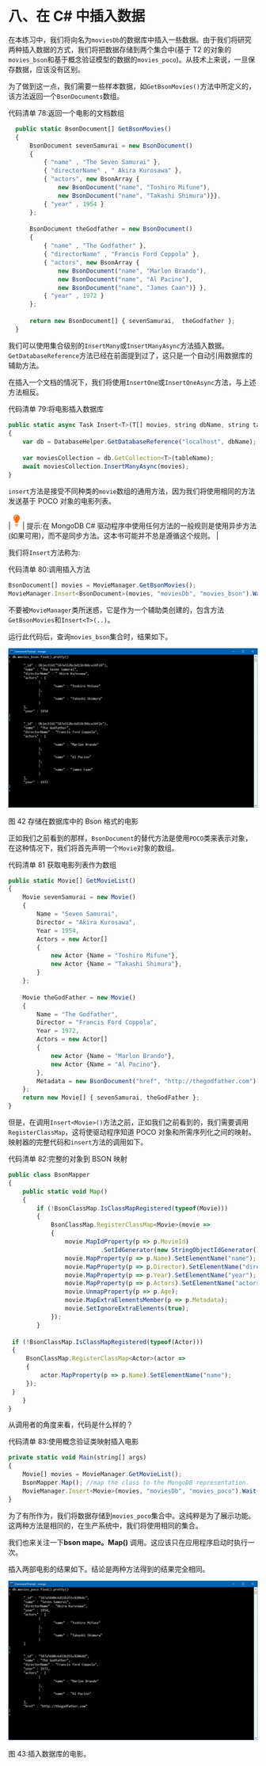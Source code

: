 # 八、在 C# 中插入数据

在本练习中，我们将向名为`moviesDb`的数据库中插入一些数据。由于我们将研究两种插入数据的方式，我们将把数据存储到两个集合中(基于 T2 的对象的`movies_bson`和基于概念验证模型的数据的`movies_poco`)。从技术上来说，一旦保存数据，应该没有区别。

为了做到这一点，我们需要一些样本数据，如`GetBsonMovies()`方法中所定义的，该方法返回一个`BsonDocuments`数组。

代码清单 78:返回一个电影的文档数组

```js
  public static BsonDocument[] GetBsonMovies()
  {
      BsonDocument sevenSamurai = new BsonDocument()
      {
          { "name" , "The Seven Samurai" },
          { "directorName" , " Akira Kurosawa" },
          { "actors", new BsonArray {
              new BsonDocument("name", "Toshiro Mifune"),
              new BsonDocument("name", "Takashi Shimura")}},
          { "year" , 1954 }
      };

      BsonDocument theGodfather = new BsonDocument()
      {
          { "name" , "The Godfather" },
          { "directorName" , "Francis Ford Coppola" },
          { "actors", new BsonArray {
              new BsonDocument("name", "Marlon Brando"),
              new BsonDocument("name", "Al Pacino"),
              new BsonDocument("name", "James Caan")} },
          { "year" , 1972 }
      };

      return new BsonDocument[] { sevenSamurai,  theGodfather };
  }

```

我们可以使用集合级别的`InsertMany`或`InsertManyAsync`方法插入数据。`GetDatabaseReference`方法已经在前面提到过了，这只是一个自动引用数据库的辅助方法。

在插入一个文档的情况下，我们将使用`InsertOne`或`InsertOneAsync`方法，与上述方法相反。

代码清单 79:将电影插入数据库

```js
public static async Task Insert<T>(T[] movies, string dbName, string tableName)
{
    var db = DatabaseHelper.GetDatabaseReference("localhost", dbName);

    var moviesCollection = db.GetCollection<T>(tableName);
    await moviesCollection.InsertManyAsync(movies);
}

```

`insert`方法是接受不同种类的`movie`数组的通用方法，因为我们将使用相同的方法发送基于 POCO 对象的电影列表。

| ![](img/tip.png) | 提示:在 MongoDB C# 驱动程序中使用任何方法的一般规则是使用异步方法(如果可用)，而不是同步方法。这本书可能并不总是遵循这个规则。 |

我们将`Insert`方法称为:

代码清单 80:调用插入方法

```js
BsonDocument[] movies = MovieManager.GetBsonMovies();
MovieManager.Insert<BsonDocument>(movies, "moviesDb", "movies_bson").Wait();

```

不要被`MovieManager`类所迷惑，它是作为一个辅助类创建的，包含方法`GetBsonMovies`和`Insert<T>(..)`。

运行此代码后，查询`movies_bson`集合时，结果如下。

![](img/image047.png)

图 42 存储在数据库中的 Bson 格式的电影

正如我们之前看到的那样，`BsonDocument`的替代方法是使用`POCO`类来表示对象，在这种情况下，我们将首先声明一个`Movie`对象的数组。

代码清单 81 获取电影列表作为数组

```js
public static Movie[] GetMovieList()
{
    Movie sevenSamurai = new Movie()
    {
        Name = "Seven Samurai",
        Director = "Akira Kurosawa",
        Year = 1954,
        Actors = new Actor[]
        {
            new Actor {Name = "Toshiro Mifune"},
            new Actor {Name = "Takashi Shimura"},
        }
    };

    Movie theGodFather = new Movie()
    {
        Name = "The Godfather",
        Director = "Francis Ford Coppola",
        Year = 1972,
        Actors = new Actor[]
        {
            new Actor {Name = "Marlon Brando"},
            new Actor {Name = "Al Pacino"},
        },
        Metadata = new BsonDocument("href", "http://thegodfather.com")
    };
    return new Movie[] { sevenSamurai, theGodFather };
} 

```

但是，在调用`Insert<Movie>()`方法之前，正如我们之前看到的，我们需要调用`RegisterClassMap`，这将使驱动程序知道 POCO 对象和所需序列化之间的映射。映射器的完整代码和`insert`方法的调用如下。

代码清单 82:完整的对象到 BSON 映射

```js
public class BsonMapper
{
    public static void Map()
    {
        if (!BsonClassMap.IsClassMapRegistered(typeof(Movie)))
        {
            BsonClassMap.RegisterClassMap<Movie>(movie =>
            {
                movie.MapIdProperty(p => p.MovieId)
                          .SetIdGenerator(new StringObjectIdGenerator());
                movie.MapProperty(p => p.Name).SetElementName("name");
                movie.MapProperty(p => p.Director).SetElementName("directorName");
                movie.MapProperty(p => p.Year).SetElementName("year");
                movie.MapProperty(p => p.Actors).SetElementName("actors");
                movie.UnmapProperty(p => p.Age);
                movie.MapExtraElementsMember(p => p.Metadata);
                movie.SetIgnoreExtraElements(true);
            });
        }

 if (!BsonClassMap.IsClassMapRegistered(typeof(Actor)))
 {
     BsonClassMap.RegisterClassMap<Actor>(actor =>
     {
         actor.MapProperty(p => p.Name).SetElementName("name");
     });
 }
    }
}

```

从调用者的角度来看，代码是什么样的？

代码清单 83:使用概念验证类映射插入电影

```js
private static void Main(string[] args)
{
    Movie[] movies = MovieManager.GetMovieList();
    BsonMapper.Map(); //map the class to the MongoDB representation.
    MovieManager.Insert<Movie>(movies, "moviesDb", "movies_poco").Wait();
}

```

为了有所作为，我们将数据存储到`movies_poco`集合中。这纯粹是为了展示功能。这两种方法是相同的，在生产系统中，我们将使用相同的集合。

我们也来关注一下**bson mape。Map()** 调用。这应该只在应用程序启动时执行一次。

插入两部电影的结果如下。结论是两种方法得到的结果完全相同。

![](img/image048.png)

图 43:插入数据库的电影。